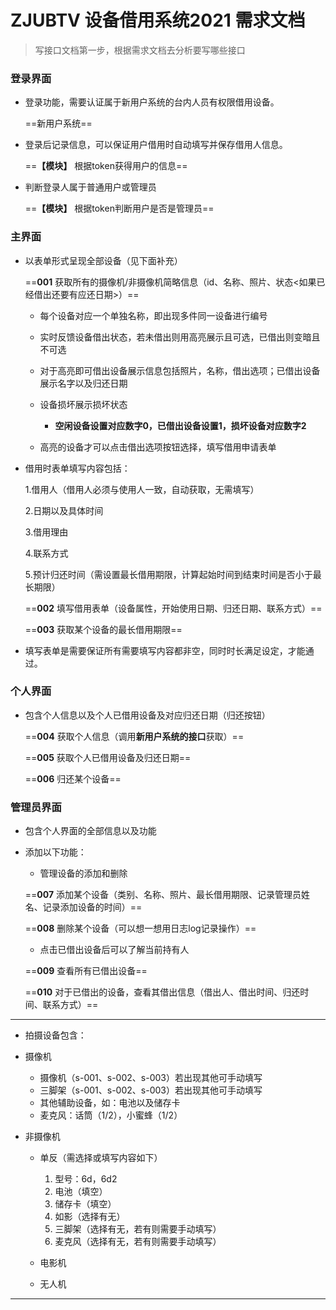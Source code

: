# ZJUBTV 设备借用系统2021 需求文档

> 写接口文档第一步，根据需求文档去分析要写哪些接口

### 登录界面

* 登录功能，需要认证属于新用户系统的台内人员有权限借用设备。

  ==新用户系统==

* 登录后记录信息，可以保证用户借用时自动填写并保存借用人信息。

  ==**【模块】** 根据token获得用户的信息==

* 判断登录人属于普通用户或管理员

  ==**【模块】** 根据token判断用户是否是管理员==

### 主界面

* 以表单形式呈现全部设备（见下面补充）

  ==**001** 获取所有的摄像机/非摄像机简略信息（id、名称、照片、状态<如果已经借出还要有应还日期>）==

  * 每个设备对应一个单独名称，即出现多件同一设备进行编号

  * 实时反馈设备借出状态，若未借出则用高亮展示且可选，已借出则变暗且不可选

  * 对于高亮即可借出设备展示信息包括照片，名称，借出选项；已借出设备展示名字以及归还日期

  * 设备损坏展示损坏状态

    * **空闲设备设置对应数字0，已借出设备设置1，损坏设备对应数字2**

  * 高亮的设备才可以点击借出选项按钮选择，填写借用申请表单

* 借用时表单填写内容包括：

  1.借用人（借用人必须与使用人一致，自动获取，无需填写）

  2.日期以及具体时间

  3.借用理由

  4.联系方式

  5.预计归还时间（需设置最长借用期限，计算起始时间到结束时间是否小于最长期限）

  ==**002** 填写借用表单（设备属性，开始使用日期、归还日期、联系方式）==

  ==**003** 获取某个设备的最长借用期限==

* 填写表单是需要保证所有需要填写内容都非空，同时时长满足设定，才能通过。

### 个人界面

* 包含个人信息以及个人已借用设备及对应归还日期（归还按钮）

  ==**004** 获取个人信息（调用**新用户系统的接口**获取）==

  ==**005** 获取个人已借用设备及归还日期==

  ==**006** 归还某个设备==

### 管理员界面

* 包含个人界面的全部信息以及功能

* 添加以下功能：
  * 管理设备的添加和删除
  
  ==**007** 添加某个设备（类别、名称、照片、最长借用期限、记录管理员姓名、记录添加设备的时间）==
  
  ==**008** 删除某个设备（可以想一想用日志log记录操作）==
  
  * 点击已借出设备后可以了解当前持有人
  
  ==**009** 查看所有已借出设备==
  
  ==**010** 对于已借出的设备，查看其借出信息（借出人、借出时间、归还时间、联系方式）==

***

* 拍摄设备包含：

* 摄像机
  * 摄像机（s-001、s-002、s-003）若出现其他可手动填写
  * 三脚架（s-001、s-002、s-003）若出现其他可手动填写
  * 其他辅助设备，如：电池以及储存卡
  * 麦克风：话筒（1/2），小蜜蜂（1/2）

* 非摄像机

  * 单反（需选择或填写内容如下）
    1. 型号：6d，6d2
    2. 电池（填空）
    3. 储存卡（填空）
    4. 如影（选择有无）
    5. 三脚架（选择有无，若有则需要手动填写）
    6. 麦克风（选择有无，若有则需要手动填写）

  * 电影机
  * 无人机

***


